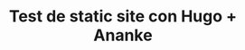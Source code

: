 ---
title: "Test de static site con Hugo + Ananke"

description: "Test sitio estático."

featured_image: '/images/pprueba.jpg'
---